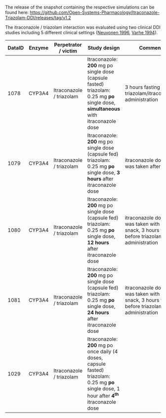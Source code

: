 The release of the snapshot containing the respective simulations can be found here:
https://github.com/Open-Systems-Pharmacology/Itraconazole-Triazolam-DDI/releases/tag/v1.2

The itraconazole / triazolam interaction was evaluated using two clinical DDI studies including 5 different clinical settings ([Neuvonen 1996](#4-References), [Varhe 1994](#4-References)).



| DataID | Enzyme | Perpetrator / victim     | Study design                                                 | Comment                                                      | Clinical study                         |
| ------ | ------------------------ | ------------------------------------------------------------ | ------------------------------------------------------------ | -------------------------------------- | -------------------------------------- |
| 1078 | CYP3A4 | Itraconazole / triazolam | Itraconazole: **200** mg po single dose (capsule fasted)<br />triazolam: 0.25 mg **po** single dose, **simultaneous** with itraconazole dose | 3 hours fasting before triazolam/itraconazole administration | [Neuvonen 1996](#4-References) |
| 1079 | CYP3A4 | Itraconazole / triazolam | Itraconazole: **200** mg po single dose (capsule fed)<br />triazolam: 0.25 mg **po** single dose, **3 hours** after itraconazole dose | itraconazole dose was taken after lunch | [Neuvonen 1996](#4-References) |
| 1080 | CYP3A4 | Itraconazole / triazolam | Itraconazole: **200** mg po single dose (capsule fed)<br />triazolam: 0.25 mg **po** single dose, **12 hours** after itraconazole dose | itraconazole dose was taken with a snack, 3 hours fasting before triazolam administration | [Neuvonen 1996](#4-References) |
| 1081 | CYP3A4 | Itraconazole / triazolam | Itraconazole: **200** mg po single dose (capsule fed)<br />triazolam: 0.25 mg **po** single dose, **24 hours** after itraconazole dose | itraconazole dose was taken with a snack, 3 hours fasting before triazolam administration | [Neuvonen 1996](#4-References) |
| 1029 | CYP3A4 | Itraconazole / triazolam | Itraconazole: **200** mg po once daily (4 doses, capsule fasted)<br />triazolam: 0.25 mg **po** single dose, 1 hour after **4<sup>th</sup>** itraconazole dose |                                                              | [Varhe 1994](#4-References) |

